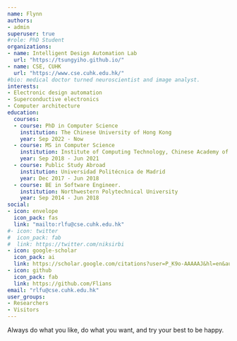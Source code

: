 ```yaml
---
name: Flynn
authors: 
- admin
superuser: true
#role: PhD Student
organizations:
- name: Intelligent Design Automation Lab
  url: "https://tsungyiho.github.io/"
- name: CSE, CUHK
  url: "https://www.cse.cuhk.edu.hk/"
#bio: medical doctor turned neuroscientist and image analyst.
interests:
- Electronic design automation
- Superconductive electronics
- Computer architecture
education:
  courses:
  - course: PhD in Computer Science
    institution: The Chinese University of Hong Kong
    year: Sep 2022 - Now
  - course: MS in Computer Science
    institution: Institute of Computing Technology, Chinese Academy of Sciences
    year: Sep 2018 - Jun 2021
  - course: Public Study Abroad
    institution: Universidad Politécnica de Madrid
    year: Dec 2017 - Jun 2018
  - course: BE in Software Engineer.
    institution: Northwestern Polytechnical University
    year: Sep 2014 - Jun 2018
social:
- icon: envelope
  icon_pack: fas
  link: "mailto:rlfu@cse.cuhk.edu.hk"
#- icon: twitter
#  icon_pack: fab
#  link: https://twitter.com/niksirbi
- icon: google-scholar
  icon_pack: ai
  link: https://scholar.google.com/citations?user=P_K9o-AAAAAJ&hl=en&authuser=1
- icon: github
  icon_pack: fab
  link: https://github.com/Flians
email: "rlfu@cse.cuhk.edu.hk"
user_groups:
- Researchers
- Visitors
---
```

Always do what you like, do what you want, and try your best to be happy.
